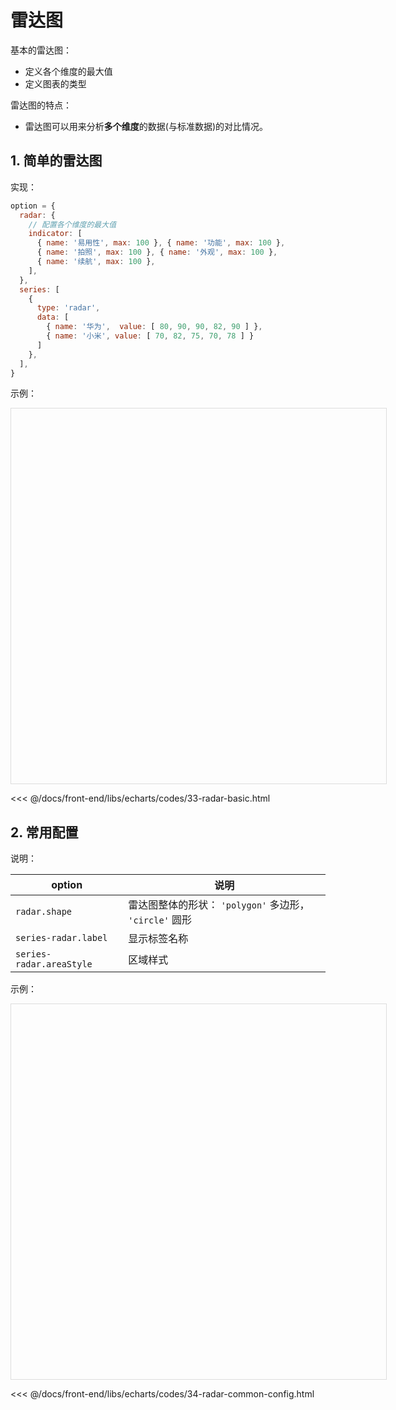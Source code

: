# 雷达图

基本的雷达图：

* 定义各个维度的最大值
* 定义图表的类型

雷达图的特点：

* 雷达图可以用来分析**多个维度**的数据(与标准数据)的对比情况。

## 1. 简单的雷达图

实现：

```javascript
option = {
  radar: {
    // 配置各个维度的最大值
    indicator: [
      { name: '易用性', max: 100 }, { name: '功能', max: 100 },
      { name: '拍照', max: 100 }, { name: '外观', max: 100 },
      { name: '续航', max: 100 },
    ],
  },
  series: [
    {
      type: 'radar',
      data: [
        { name: '华为',  value: [ 80, 90, 90, 82, 90 ] },
        { name: '小米', value: [ 70, 82, 75, 70, 78 ] }
      ]
    },
  ],
}
```

示例：

<div id="box_33-radar-basic" style="width: 600px; height: 600px; border: solid 1px #ddd;"></div>
<script type="module">
  echarts.init(document.querySelector('#box_33-radar-basic')).setOption({
    legend: {
      data: [ '华为', '小米' ],
      bottom: 16,
    },
    radar: {
      indicator: [
        { name: '易用性', max: 100 }, { name: '功能', max: 100 },
        { name: '拍照', max: 100 }, { name: '外观', max: 100 },
        { name: '续航', max: 100 },
      ],
    },
    series: [
      {
        type: 'radar',
        data: [
          { name: '华为',  value: [ 80, 90, 90, 82, 90 ] },
          { name: '小米', value: [ 70, 82, 75, 70, 78 ] }
        ]
      },
    ],
  });
</script>

<<< @/docs/front-end/libs/echarts/codes/33-radar-basic.html

## 2. 常用配置

说明：

| option                   | 说明                                       |
|--------------------------|------------------------------------------|
| `radar.shape`            | 雷达图整体的形状： `'polygon'` 多边形， `'circle'` 圆形 |
| `series-radar.label`     | 显示标签名称                                   |
| `series-radar.areaStyle` | 区域样式                                     |

示例：

<div id="box_34-radar-common-config" style="width: 600px; height: 600px; border: solid 1px #ddd;"></div>
<script type="module">
  echarts.init(document.querySelector('#box_34-radar-common-config')).setOption({
    legend: {
      data: [ '华为', '小米' ],
      bottom: 16,
    },
    radar: {
      indicator: [
        { name: '易用性', max: 100 }, { name: '功能', max: 100 },
        { name: '拍照', max: 100 }, { name: '外观', max: 100 },
        { name: '续航', max: 100 },
      ],
      shape: 'circle',
    },
    series: [
      {
        type: 'radar',
        data: [
          { name: '华为',  value: [ 80, 90, 90, 82, 90 ] },
          { name: '小米', value: [ 70, 82, 75, 70, 78 ] }
        ],
        label: { show: true },
        areaStyle: { opacity: 0.3 },
      },
    ],
  });
</script>

<<< @/docs/front-end/libs/echarts/codes/34-radar-common-config.html
